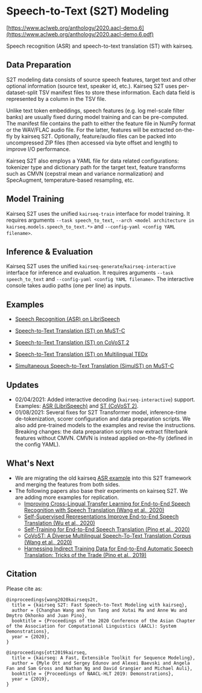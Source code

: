 # Speech-to-Text (S2T) Modeling

[https://www.aclweb.org/anthology/2020.aacl-demo.6](https://www.aclweb.org/anthology/2020.aacl-demo.6.pdf)

Speech recognition (ASR) and speech-to-text translation (ST) with kairseq.

## Data Preparation
S2T modeling data consists of source speech features, target text and other optional information
(source text, speaker id, etc.). Kairseq S2T uses per-dataset-split TSV manifest files
to store these information. Each data field is represented by a column in the TSV file.

Unlike text token embeddings, speech features (e.g. log mel-scale filter banks) are usually fixed
during model training and can be pre-computed. The manifest file contains the path to
either the feature file in NumPy format or the WAV/FLAC audio file. For the latter,
features will be extracted on-the-fly by kairseq S2T. Optionally, feature/audio files can be packed
into uncompressed ZIP files (then accessed via byte offset and length) to improve I/O performance.

Kairseq S2T also employs a YAML file for data related configurations: tokenizer type and dictionary path
for the target text, feature transforms such as CMVN (cepstral mean and variance normalization) and SpecAugment,
temperature-based resampling, etc.

## Model Training
Kairseq S2T uses the unified `kairseq-train` interface for model training. It requires arguments `--task speech_to_text`,
 `--arch <model architecture in kairseq.models.speech_to_text.*>` and `--config-yaml <config YAML filename>`.

## Inference & Evaluation
Kairseq S2T uses the unified `kairseq-generate`/`kairseq-interactive` interface for inference and evaluation. It
requires arguments `--task speech_to_text` and `--config-yaml <config YAML filename>`. The interactive console takes
audio paths (one per line) as inputs.


## Examples
- [Speech Recognition (ASR) on LibriSpeech](docs/librispeech_example.md)

- [Speech-to-Text Translation (ST) on MuST-C](docs/mustc_example.md)

- [Speech-to-Text Translation (ST) on CoVoST 2](docs/covost_example.md)

- [Speech-to-Text Translation (ST) on Multilingual TEDx](docs/mtedx_example.md)
- [Simultaneous Speech-to-Text Translation (SimulST) on MuST-C](docs/simulst_mustc_example.md)

## Updates
- 02/04/2021: Added interactive decoding (`kairseq-interactive`) support. Examples:
  [ASR (LibriSpeech)](docs/librispeech_example.md#interactive-decoding)
  and [ST (CoVoST 2)](docs/covost_example.md#interactive-decoding).
- 01/08/2021: Several fixes for S2T Transformer model, inference-time de-tokenization, scorer configuration and data
  preparation scripts. We also add pre-trained models to the examples and revise the instructions.
  Breaking changes: the data preparation scripts now extract filterbank features without CMVN. CMVN is instead applied
  on-the-fly (defined in the config YAML).

## What's Next
- We are migrating the old kairseq [ASR example](../speech_recognition) into this S2T framework and
  merging the features from both sides.
- The following papers also base their experiments on kairseq S2T. We are adding more examples for replication.
  - [Improving Cross-Lingual Transfer Learning for End-to-End Speech Recognition with Speech Translation (Wang et al., 2020)](https://arxiv.org/abs/2006.05474)
  - [Self-Supervised Representations Improve End-to-End Speech Translation (Wu et al., 2020)](https://arxiv.org/abs/2006.12124)
  - [Self-Training for End-to-End Speech Translation (Pino et al., 2020)](https://arxiv.org/abs/2006.02490)
  - [CoVoST: A Diverse Multilingual Speech-To-Text Translation Corpus (Wang et al., 2020)](https://arxiv.org/abs/2002.01320)
  - [Harnessing Indirect Training Data for End-to-End Automatic Speech Translation: Tricks of the Trade (Pino et al., 2019)](https://arxiv.org/abs/1909.06515)

## Citation
Please cite as:
```
@inproceedings{wang2020kairseqs2t,
  title = {kairseq S2T: Fast Speech-to-Text Modeling with kairseq},
  author = {Changhan Wang and Yun Tang and Xutai Ma and Anne Wu and Dmytro Okhonko and Juan Pino},
  booktitle = {Proceedings of the 2020 Conference of the Asian Chapter of the Association for Computational Linguistics (AACL): System Demonstrations},
  year = {2020},
}

@inproceedings{ott2019kairseq,
  title = {kairseq: A Fast, Extensible Toolkit for Sequence Modeling},
  author = {Myle Ott and Sergey Edunov and Alexei Baevski and Angela Fan and Sam Gross and Nathan Ng and David Grangier and Michael Auli},
  booktitle = {Proceedings of NAACL-HLT 2019: Demonstrations},
  year = {2019},
}
```
